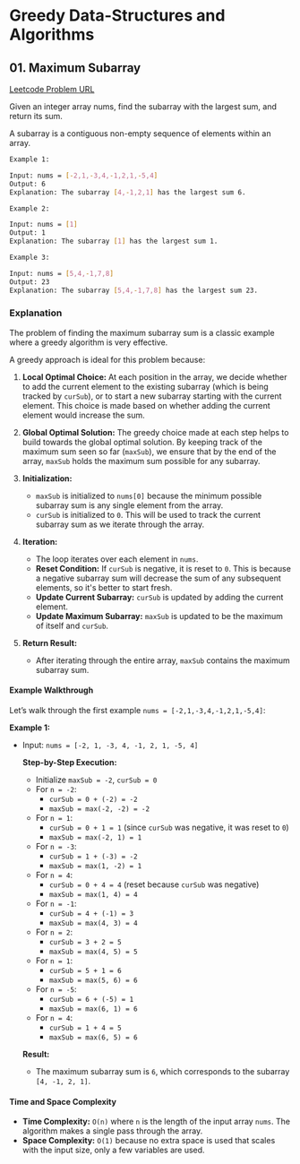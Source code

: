 # Greedy Data-Structures and Algorithms

## 01. Maximum Subarray

[Leetcode Problem URL](https://leetcode.com/problems/maximum-subarray/description/)

Given an integer array nums, find the subarray with the largest sum, and return its sum.

A subarray is a contiguous non-empty sequence of elements within an array.

```bash
Example 1:

Input: nums = [-2,1,-3,4,-1,2,1,-5,4]
Output: 6
Explanation: The subarray [4,-1,2,1] has the largest sum 6.
```

```bash
Example 2:

Input: nums = [1]
Output: 1
Explanation: The subarray [1] has the largest sum 1.
```

```bash
Example 3:

Input: nums = [5,4,-1,7,8]
Output: 23
Explanation: The subarray [5,4,-1,7,8] has the largest sum 23.
```

### Explanation

The problem of finding the maximum subarray sum is a classic example where a greedy algorithm is very effective.

A greedy approach is ideal for this problem because:

1. **Local Optimal Choice:** At each position in the array, we decide whether to add the current element to the existing subarray (which is being tracked by `curSub`), or to start a new subarray starting with the current element. This choice is made based on whether adding the current element would increase the sum.
2. **Global Optimal Solution:** The greedy choice made at each step helps to build towards the global optimal solution. By keeping track of the maximum sum seen so far (`maxSub`), we ensure that by the end of the array, `maxSub` holds the maximum sum possible for any subarray.

3. **Initialization:**

   - `maxSub` is initialized to `nums[0]` because the minimum possible subarray sum is any single element from the array.
   - `curSub` is initialized to `0`. This will be used to track the current subarray sum as we iterate through the array.

4. **Iteration:**

   - The loop iterates over each element in `nums`.
   - **Reset Condition:** If `curSub` is negative, it is reset to `0`. This is because a negative subarray sum will decrease the sum of any subsequent elements, so it's better to start fresh.
   - **Update Current Subarray:** `curSub` is updated by adding the current element.
   - **Update Maximum Subarray:** `maxSub` is updated to be the maximum of itself and `curSub`.

5. **Return Result:**
   - After iterating through the entire array, `maxSub` contains the maximum subarray sum.

#### Example Walkthrough

Let’s walk through the first example `nums = [-2,1,-3,4,-1,2,1,-5,4]`:

**Example 1:**

- Input: `nums = [-2, 1, -3, 4, -1, 2, 1, -5, 4]`

  **Step-by-Step Execution:**

  - Initialize `maxSub = -2`, `curSub = 0`
  - For `n = -2`:
    - `curSub = 0 + (-2) = -2`
    - `maxSub = max(-2, -2) = -2`
  - For `n = 1`:
    - `curSub = 0 + 1 = 1` (since `curSub` was negative, it was reset to `0`)
    - `maxSub = max(-2, 1) = 1`
  - For `n = -3`:
    - `curSub = 1 + (-3) = -2`
    - `maxSub = max(1, -2) = 1`
  - For `n = 4`:
    - `curSub = 0 + 4 = 4` (reset because `curSub` was negative)
    - `maxSub = max(1, 4) = 4`
  - For `n = -1`:
    - `curSub = 4 + (-1) = 3`
    - `maxSub = max(4, 3) = 4`
  - For `n = 2`:
    - `curSub = 3 + 2 = 5`
    - `maxSub = max(4, 5) = 5`
  - For `n = 1`:
    - `curSub = 5 + 1 = 6`
    - `maxSub = max(5, 6) = 6`
  - For `n = -5`:
    - `curSub = 6 + (-5) = 1`
    - `maxSub = max(6, 1) = 6`
  - For `n = 4`:
    - `curSub = 1 + 4 = 5`
    - `maxSub = max(6, 5) = 6`

  **Result:**

  - The maximum subarray sum is `6`, which corresponds to the subarray `[4, -1, 2, 1]`.

#### Time and Space Complexity

- **Time Complexity:** `O(n)` where `n` is the length of the input array `nums`. The algorithm makes a single pass through the array.
- **Space Complexity:** `O(1)` because no extra space is used that scales with the input size, only a few variables are used.
